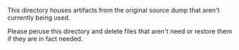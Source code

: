 This directory houses artifacts from the original source dump that aren't currently being used.

Please peruse this directory and delete files that aren't need or restore them if they are in fact needed.

